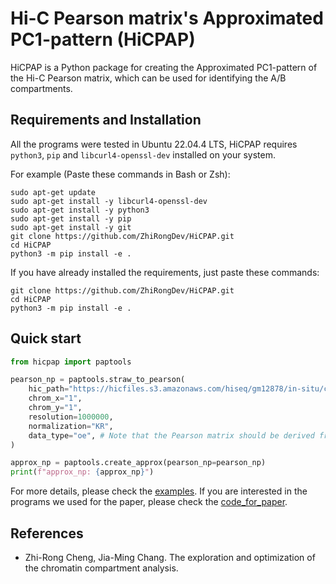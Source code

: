 # Hi-C Pearson matrix's Approximated PC1-pattern (HiCPAP)

HiCPAP is a Python package for creating the Approximated PC1-pattern of the Hi-C Pearson matrix, which can be used for identifying the A/B compartments.

## Requirements and Installation

All the programs were tested in Ubuntu 22.04.4 LTS, HiCPAP requires `python3`, `pip` and `libcurl4-openssl-dev` installed on your system. 

For example (Paste these commands in Bash or Zsh):

```shell
sudo apt-get update
sudo apt-get install -y libcurl4-openssl-dev
sudo apt-get install -y python3
sudo apt-get install -y pip
sudo apt-get install -y git 
git clone https://github.com/ZhiRongDev/HiCPAP.git
cd HiCPAP
python3 -m pip install -e .
```

If you have already installed the requirements, just paste these commands:

```shell
git clone https://github.com/ZhiRongDev/HiCPAP.git
cd HiCPAP
python3 -m pip install -e .
```

## Quick start

```py
from hicpap import paptools

pearson_np = paptools.straw_to_pearson(
    hic_path="https://hicfiles.s3.amazonaws.com/hiseq/gm12878/in-situ/combined.hic", # Path to the Juicer's `.hic` file.
    chrom_x="1", 
    chrom_y="1",
    resolution=1000000,
    normalization="KR",
    data_type="oe", # Note that the Pearson matrix should be derived from the O/E matrix.
)

approx_np = paptools.create_approx(pearson_np=pearson_np)
print(f"approx_np: {approx_np}")
```

For more details, please check the [examples](https://github.com/ZhiRongDev/HiCPAP/examples/). If you are interested in the programs we used for the paper, please check the [code_for_paper](https://github.com/ZhiRongDev/HiCPAP/code_for_paper/).

## References

* Zhi-Rong Cheng, Jia-Ming Chang. The exploration and optimization of the chromatin compartment analysis.
